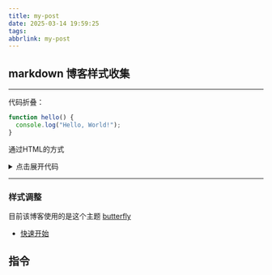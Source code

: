 ```yaml
---
title: my-post
date: 2025-03-14 19:59:25
tags:
abbrlink: my-post
---
```


## markdown 博客样式收集

---

代码折叠：

``` javascript
function hello() {
  console.log("Hello, World!");
}
```

通过HTML的方式

<details>
<summary>点击展开代码</summary>

``` javascript
function hello() {
  console.log("Hello, World!");
}
```

</details>

---

### 样式调整

目前该博客使用的是这个主题 [butterfly](https://butterfly.js.org/)

- [快速开始](https://butterfly.js.org/posts/21cfbf15/)

## 指令

